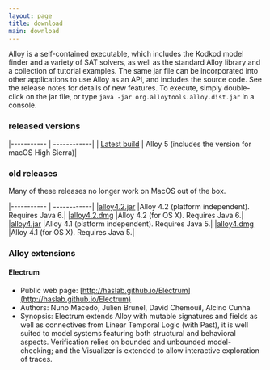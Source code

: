 ```yaml
---
layout: page
title: download
main: download
---
```


Alloy is a self-contained executable, which includes the Kodkod
model finder and a variety of SAT solvers, as well as the standard
Alloy library and a collection of tutorial examples. The same jar file
can be incorporated into other applications to use Alloy as an API,
and includes the source code. See the release notes for details of new
features. To execute, simply double-click on the jar file, or type
`java -jar org.alloytools.alloy.dist.jar` in a console.

### released versions

|----------- | ------------|
| [Latest build](https://github.com/AlloyTools/org.alloytools.alloy/releases) | Alloy 5 (includes the version for macOS High Sierra)|

### old releases

Many of these releases no longer work on MacOS out of the box.

|----------- | ------------|
|[alloy4.2.jar](download/alloy4.2_2015-02-22.jar) |Alloy 4.2 (platform independent). Requires Java 6.|
|[alloy4.2.dmg](download/alloy4.2_2015-02-22.dmg) |Alloy 4.2 (for OS X). Requires Java 6.|
|[alloy4.jar](download/alloy4.jar) |Alloy 4.1 (platform independent). Requires Java 5.|
|[alloy4.dmg](download/alloy4.dmg) |Alloy 4.1 (for OS X). Requires Java 5.|

### Alloy extensions

#### Electrum
- Public web page: [http://haslab.github.io/Electrum](http://haslab.github.io/Electrum)
- Authors: Nuno Macedo, Julien Brunel, David Chemouil, Alcino Cunha
- Synopsis: Electrum extends Alloy with mutable signatures and fields as well as connectives from Linear Temporal Logic (with Past), it is well suited to model systems featuring both structural and behavioral aspects. Verification relies on bounded and unbounded model-checking; and the Visualizer is extended to allow interactive exploration of traces.


